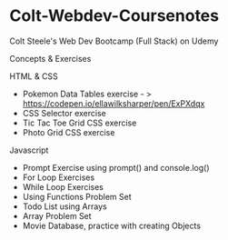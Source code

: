 # Colt-Webdev-Coursenotes
Colt Steele's Web Dev Bootcamp (Full Stack) on Udemy


Concepts & Exercises

HTML & CSS
- Pokemon Data Tables exercise - > https://codepen.io/ellawilksharper/pen/ExPXdqx 
- CSS Selector exercise
- Tic Tac Toe Grid CSS exercise
- Photo Grid CSS exercise

Javascript 
- Prompt Exercise using prompt() and console.log()
- For Loop Exercises
- While Loop Exercises
- Using Functions Problem Set
- Todo List using Arrays
- Array Problem Set
- Movie Database, practice with creating Objects
